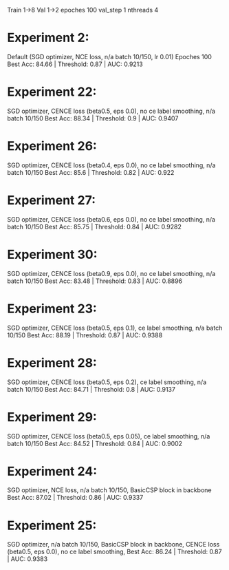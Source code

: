 Train 1->8
Val 1->2
epoches 100
val_step 1
nthreads 4

# Experiment 2:

Default (SGD optimizer, NCE loss, n/a batch 10/150, lr 0.01)
Epoches 100
Best Acc: 84.66 | Threshold: 0.87 | AUC: 0.9213

# Experiment 22:

SGD optimizer, CENCE loss (beta0.5, eps 0.0), no ce label smoothing, n/a batch 10/150
Best Acc: 88.34 | Threshold: 0.9 | AUC: 0.9407

# Experiment 26:

SGD optimizer, CENCE loss (beta0.4, eps 0.0), no ce label smoothing, n/a batch 10/150
Best Acc: 85.6 | Threshold: 0.82 | AUC: 0.922

# Experiment 27:

SGD optimizer, CENCE loss (beta0.6, eps 0.0), no ce label smoothing, n/a batch 10/150
Best Acc: 85.75 | Threshold: 0.84 | AUC: 0.9282

# Experiment 30:

SGD optimizer, CENCE loss (beta0.9, eps 0.0), no ce label smoothing, n/a batch 10/150
Best Acc: 83.48 | Threshold: 0.83 | AUC: 0.8896

# Experiment 23:

SGD optimizer, CENCE loss (beta0.5, eps 0.1), ce label smoothing, n/a batch 10/150
Best Acc: 88.19 | Threshold: 0.87 | AUC: 0.9388

# Experiment 28:

SGD optimizer, CENCE loss (beta0.5, eps 0.2), ce label smoothing, n/a batch 10/150
Best Acc: 84.71 | Threshold: 0.8 | AUC: 0.9137

# Experiment 29:

SGD optimizer, CENCE loss (beta0.5, eps 0.05), ce label smoothing, n/a batch 10/150
Best Acc: 84.52 | Threshold: 0.84 | AUC: 0.9002

# Experiment 24:

SGD optimizer, NCE loss, n/a batch 10/150, BasicCSP block in backbone
Best Acc: 87.02 | Threshold: 0.86 | AUC: 0.9337

# Experiment 25:

SGD optimizer, n/a batch 10/150, BasicCSP block in backbone, CENCE loss (beta0.5, eps 0.0), no ce label smoothing,
Best Acc: 86.24 | Threshold: 0.87 | AUC: 0.9383
